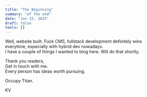 ```yaml
---
title: "The Beginning"
summary: "of the end"
date: "Jun 15, 2025"
draft: false
tools: []
---
```


Well, website built. Fuck CMS, fullstack development definitely wins everytime, especially with hybrid dev nowadays.  
I have a couple of things I wanted to blog here. Will do that shortly.

Thank you readers,  
Get in touch with me.  
Every person has ideas worth pursuing.  

Occupy Titan.


KV
